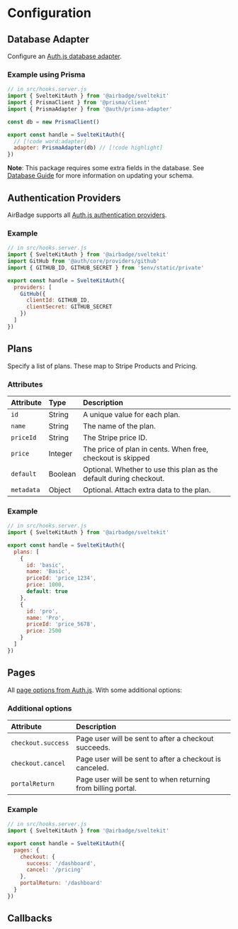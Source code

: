 # Configuration

## Database Adapter

Configure an [Auth.js database adapter](https://authjs.dev/reference/core/adapters).

### Example using Prisma

```js
// in src/hooks.server.js
import { SvelteKitAuth } from '@airbadge/sveltekit'
import { PrismaClient } from '@prisma/client'
import { PrismaAdapter } from '@auth/prisma-adapter'

const db = new PrismaClient()

export const handle = SvelteKitAuth({
  // [!code word:adapter]
  adapter: PrismaAdapter(db) // [!code highlight]
})
```

**Note**: This package requires some extra fields in the database. See [Database Guide](/database) for more information on updating your schema.

## Authentication Providers

AirBadge supports all [Auth.js authentication providers](https://authjs.dev/reference/core/providers).

### Example

```js {7-11}
// in src/hooks.server.js
import { SvelteKitAuth } from '@airbadge/sveltekit'
import GitHub from '@auth/core/providers/github'
import { GITHUB_ID, GITHUB_SECRET } from '$env/static/private'

export const handle = SvelteKitAuth({
  providers: [
    GitHub({
      clientId: GITHUB_ID,
      clientSecret: GITHUB_SECRET
    })
  ]
})
```

## Plans

Specify a list of plans. These map to Stripe Products and Pricing.

### Attributes

| Attribute  | Type    | Description                                                        |
| :--        | :-      | :--                                                                |
| `id`       | String  | A unique value for each plan.                                      |
| `name`     | String  | The name of the plan.                                              |
| `priceId`  | String  | The Stripe price ID.                                               |
| `price`    | Integer | The price of plan in cents. When free, checkout is skipped         |
| `default`  | Boolean | Optional. Whether to use this plan as the default during checkout. |
| `metadata` | Object  | Optional. Attach extra data to the plan.                           |

### Example

```js {5-19}
// in src/hooks.server.js
import { SvelteKitAuth } from '@airbadge/sveltekit'

export const handle = SvelteKitAuth({
  plans: [
    {
      id: 'basic',
      name: 'Basic',
      priceId: 'price_1234',
      price: 1000,
      default: true
    },
    {
      id: 'pro',
      name: 'Pro',
      priceId: 'price_5678',
      price: 2500
    }
  ]
})
```

## Pages

All [page options from Auth.js](https://authjs.dev/guides/basics/pages). With some additional options:

### Additional options

| Attribute          | Description                                                   |
| :--                | :--                                                           |
| `checkout.success` | Page user will be sent to after a checkout succeeds.          |
| `checkout.cancel`  | Page user will be sent to after a checkout is canceled.       |
| `portalReturn`     | Page user will be sent to when returning from billing portal. |

### Example

```js {5-11}
// in src/hooks.server.js
import { SvelteKitAuth } from '@airbadge/sveltekit'

export const handle = SvelteKitAuth({
  pages: {
    checkout: {
      success: '/dashboard',
      cancel: '/pricing'
    },
    portalReturn: '/dashboard'
  }
})
```

## Callbacks
